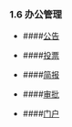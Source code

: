 ### 1.6 办公管理

* ####[公告](/ru-men-zhi-nan/ban-gong-guan-li/gong-gao.md)

* ####[投票](/ru-men-zhi-nan/ban-gong-guan-li/tou-piao.md)

* ####[简报](/ru-men-zhi-nan/ban-gong-guan-li/jian-bao.md)

* ####[审批](/ru-men-zhi-nan/ban-gong-guan-li/shen-pi.md)

* ####[门户](/ru-men-zhi-nan/ban-gong-guan-li/men-hu.md)